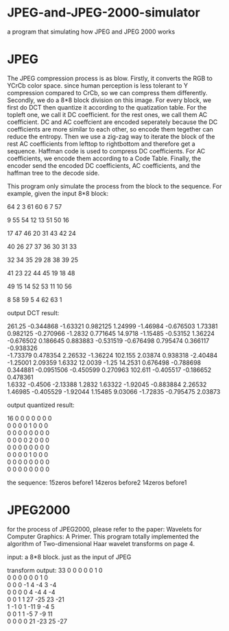 JPEG-and-JPEG-2000-simulator
============================

a program that simulating how JPEG and JPEG 2000 works

JPEG
=====


The JPEG compression process is as blow. Firstly, it converts the RGB to YCrCb color space. since human perception is less tolerant to Y compression compared to CrCb, so we can compress them differently. Secondly, we do a 8*8 block division on this image. For every block, we first do DCT then quantize it according to the quatization table. For the topleft one, we call it DC coefficient. for the rest ones, we call them AC coefficient. DC and AC coeffcient are encoded seperately because the DC coefficients are more similar to each other, so encode them tegether can reduce the entropy. Then we use a zig-zag way to iterate the block of the rest AC coefficients from lefttop to rightbottom and therefore get a sequence. Haffman code is used to compress DC coefficients. For AC coefficients, we encode them according to a Code Table. Finally, the encoder send the encoded DC coefficients, AC coefficients, and the haffman tree to the decode side.

This program only simulate the process from the block to the sequence. For example, given the input 8*8 block:

64 2 3 61 60 6 7 57

9 55 54 12 13 51 50 16

17 47 46 20 31 43 42 24

40 26 27 37 36 30 31 33

32 34 35 29 28 38 39 25

41 23 22 44 45 19 18 48

49 15 14 52 53 11 10 56

8 58 59 5 4 62 63 1

output DCT result: 

261.25  -0.344868  -1.63321  0.982125  1.24999  -1.46984  -0.676503  1.73381  
0.982125  -0.270966  -1.2832  0.771645  14.9718  -1.15485  -0.53152  1.36224  
-0.676502  0.186645  0.883883  -0.531519  -0.676498  0.795474  0.366117  -0.938326  
-1.73379  0.478354  2.26532  -1.36224  102.155  2.03874  0.938318  -2.40484  
-1.25001  2.09359  1.6332  12.0039  -1.25  14.2531  0.676498  -0.788698  
0.344881  -0.0951506  -0.450599  0.270963  102.611  -0.405517  -0.186652  0.478361  
1.6332  -0.4506  -2.13388  1.2832  1.63322  -1.92045  -0.883884  2.26532  
1.46985  -0.405529  -1.92044  1.15485  9.03066  -1.72835  -0.795475  2.03873  

output quantized result: 

16  0  0  0  0  0  0  0  
0  0  0  0  1  0  0  0  
0  0  0  0  0  0  0  0  
0  0  0  0  2  0  0  0  
0  0  0  0  0  0  0  0  
0  0  0  0  1  0  0  0  
0  0  0  0  0  0  0  0  
0  0  0  0  0  0  0  0  

the sequence:
15zeros before1
14zeros before2
14zeros before1


JPEG2000
=========

for the process of JPEG2000, please refer to the paper: Wavelets for Computer Graphics: A Primer. This program totally implemented the algorithm of Two-dimensional Haar wavelet transforms on page 4. 

input: a 8*8 block. just as the input of JPEG

transform output:
33  0  0  0  0  0  1  0  
0  0  0  0  0  0  1  0  
0  0  0  -1  4  -4  3  -4  
0  0  0  0  4  -4  4  -4  
0  0  1  1  27  -25  23  -21  
1  -1  0  1  -11  9  -4  5  
0  0  1  1  -5  7  -9  11  
0  0  0  0  21  -23  25  -27  






